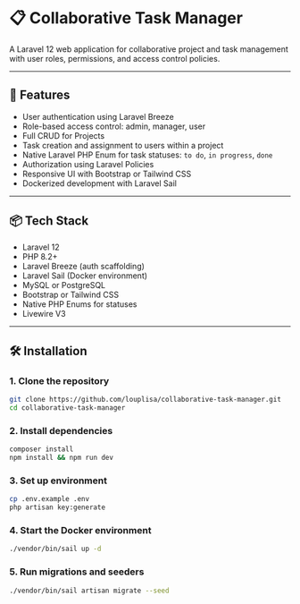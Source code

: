 # 📋 Collaborative Task Manager

A Laravel 12 web application for collaborative project and task management with user roles, permissions, and access control policies.

---

## 🚀 Features

- User authentication using Laravel Breeze
- Role-based access control: admin, manager, user
- Full CRUD for Projects
- Task creation and assignment to users within a project
- Native Laravel PHP Enum for task statuses: `to do`, `in progress`, `done`
- Authorization using Laravel Policies
- Responsive UI with Bootstrap or Tailwind CSS
- Dockerized development with Laravel Sail

---

## 📦 Tech Stack

- Laravel 12
- PHP 8.2+
- Laravel Breeze (auth scaffolding)
- Laravel Sail (Docker environment)
- MySQL or PostgreSQL
- Bootstrap or Tailwind CSS
- Native PHP Enums for statuses
- Livewire V3

---

## 🛠️ Installation

### 1. Clone the repository

```bash
git clone https://github.com/louplisa/collaborative-task-manager.git
cd collaborative-task-manager
```

### 2. Install dependencies
```bash
composer install
npm install && npm run dev
```

### 3. Set up environment
```bash
cp .env.example .env
php artisan key:generate
```

### 4. Start the Docker environment
```bash
./vendor/bin/sail up -d
```

### 5. Run migrations and seeders
```bash
./vendor/bin/sail artisan migrate --seed
```
